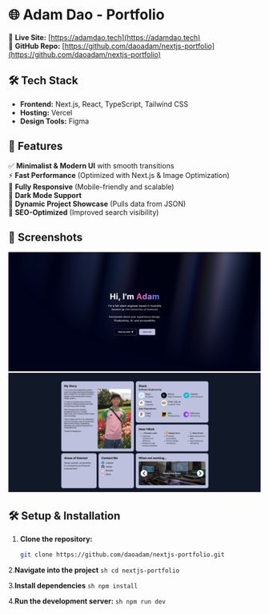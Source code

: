 # 🌐 Adam Dao - Portfolio

🚀 **Live Site:** [https://adamdao.tech](https://adamdao.tech)  
📂 **GitHub Repo:** [https://github.com/daoadam/nextjs-portfolio](https://github.com/daoadam/nextjs-portfolio)  

## 🛠️ Tech Stack
- **Frontend:** Next.js, React, TypeScript, Tailwind CSS 
- **Hosting:** Vercel  
- **Design Tools:** Figma  

## 🎨 Features
✅ **Minimalist & Modern UI** with smooth transitions  
⚡ **Fast Performance** (Optimized with Next.js & Image Optimization)  
📱 **Fully Responsive** (Mobile-friendly and scalable)  
🌙 **Dark Mode Support**  
📂 **Dynamic Project Showcase** (Pulls data from JSON)  
🔗 **SEO-Optimized** (Improved search visibility)  

## 📸 Screenshots
![Portfolio Screenshot](./landingPage.jpg)  
![Portfolio Screenshot](./aboutPage.jpg)  


## 🛠️ Setup & Installation
1. **Clone the repository:**
    ```sh
    git clone https://github.com/daoadam/nextjs-portfolio.git
    ```

2.**Navigate into the project**
    ```sh
    cd nextjs-portfolio
    ```

3.**Install dependencies**
    ```sh
    npm install
    ```

4.**Run the development server:**
    ```sh
    npm run dev
    ```